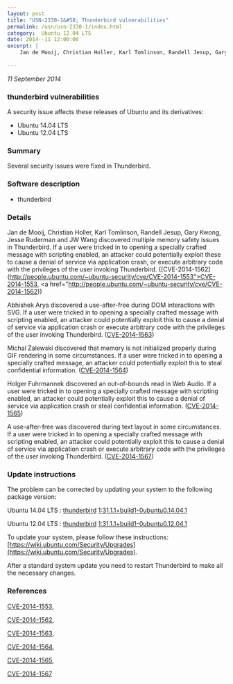 ```yaml
---
layout: post
title: "USN-2330-1&#58; Thunderbird vulnerabilities"
permalink: /usn/usn-2330-1/index.html
category:  Ubuntu 12.04 LTS
date: 2014--11 12:00:00
excerpt: |
    Jan de Mooij, Christian Holler, Karl Tomlinson, Randell Jesup, Gary Kwong, Jesse Ruderman and JW Wang discovered multiple memory safety issues in Thunderbird. If a user were tricked in to opening a specially crafted message with scripting enabled, an attacker could potentially exploit these to cause a denial of service via application crash, or execute arbitrary code with the privileges of the user invoking Thunderbird. ([CVE-2014-1562](http://people.ubuntu.com/~ubuntu-security/cve/CVE-2014-1553">CVE-2014-1553</a>, <a href="http://people.ubuntu.com/~ubuntu-security/cve/CVE-2014-1562))
    
--- 
```

 
 

*11 September 2014*

### thunderbird vulnerabilities

A security issue affects these releases of Ubuntu and its derivatives:

* Ubuntu 14.04 LTS
* Ubuntu 12.04 LTS

### Summary

Several security issues were fixed in Thunderbird. 

### Software description

* thunderbird 

### Details

Jan de Mooij, Christian Holler, Karl Tomlinson, Randell Jesup, Gary Kwong, Jesse Ruderman and JW Wang discovered multiple memory safety issues in Thunderbird. If a user were tricked in to opening a specially crafted message with scripting enabled, an attacker could potentially exploit these to cause a denial of service via application crash, or execute arbitrary code with the privileges of the user invoking Thunderbird. ([CVE-2014-1562](http://people.ubuntu.com/~ubuntu-security/cve/CVE-2014-1553">CVE-2014-1553</a>, <a href="http://people.ubuntu.com/~ubuntu-security/cve/CVE-2014-1562))

Abhishek Arya discovered a use-after-free during DOM interactions with SVG. If a user were tricked in to opening a specially crafted message with scripting enabled, an attacker could potentially exploit this to cause a denial of service via application crash or execute arbitrary code with the privileges of the user invoking Thunderbird. ([CVE-2014-1563](http://people.ubuntu.com/~ubuntu-security/cve/CVE-2014-1563))

Michal Zalewski discovered that memory is not initialized properly during GIF rendering in some circumstances. If a user were tricked in to opening a specially crafted message, an attacker could potentially exploit this to steal confidential information. ([CVE-2014-1564](http://people.ubuntu.com/~ubuntu-security/cve/CVE-2014-1564))

Holger Fuhrmannek discovered an out-of-bounds read in Web Audio. If a user were tricked in to opening a specially crafted message with scripting enabled, an attacker could potentially exploit this to cause a denial of service via application crash or steal confidential information. ([CVE-2014-1565](http://people.ubuntu.com/~ubuntu-security/cve/CVE-2014-1565))

A use-after-free was discovered during text layout in some circumstances. If a user were tricked in to opening a specially crafted message with scripting enabled, an attacker could potentially exploit this to cause a denial of service via application crash or execute arbitrary code with the privileges of the user invoking Thunderbird. ([CVE-2014-1567](http://people.ubuntu.com/~ubuntu-security/cve/CVE-2014-1567)) 

### Update instructions

The problem can be corrected by updating your system to the following package version:

Ubuntu 14.04 LTS
 : [thunderbird](https://launchpad.net/ubuntu/+source/thunderbird) <span> [1:31.1.1+build1-0ubuntu0.14.04.1](https://launchpad.net/ubuntu/+source/thunderbird/1:31.1.1+build1-0ubuntu0.14.04.1) </span> 

Ubuntu 12.04 LTS
 : [thunderbird](https://launchpad.net/ubuntu/+source/thunderbird) <span> [1:31.1.1+build1-0ubuntu0.12.04.1](https://launchpad.net/ubuntu/+source/thunderbird/1:31.1.1+build1-0ubuntu0.12.04.1) </span> 

To update your system, please follow these instructions: [https://wiki.ubuntu.com/Security/Upgrades](https://wiki.ubuntu.com/Security/Upgrades).

After a standard system update you need to restart Thunderbird to make all the necessary changes. 

### References

 
 [CVE-2014-1553](http://people.ubuntu.com/~ubuntu-security/cve/CVE-2014-1553), 

 [CVE-2014-1562](http://people.ubuntu.com/~ubuntu-security/cve/CVE-2014-1562), 

 [CVE-2014-1563](http://people.ubuntu.com/~ubuntu-security/cve/CVE-2014-1563), 

 [CVE-2014-1564](http://people.ubuntu.com/~ubuntu-security/cve/CVE-2014-1564), 

 [CVE-2014-1565](http://people.ubuntu.com/~ubuntu-security/cve/CVE-2014-1565), 

 [CVE-2014-1567](http://people.ubuntu.com/~ubuntu-security/cve/CVE-2014-1567)
 


